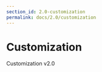 ```yaml
---
section_id: 2.0-customization
permalink: docs/2.0/customization
---
```


# Customization

Customization v2.0
